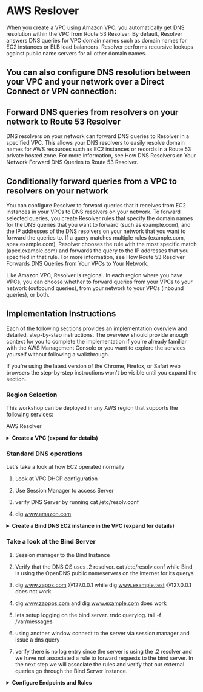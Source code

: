 # AWS Reslover

When you create a VPC using Amazon VPC, you automatically get DNS resolution within the VPC from Route 53 Resolver. By default, Resolver answers DNS queries for VPC domain names such as domain names for EC2 instances or ELB load balancers. Resolver performs recursive lookups against public name servers for all other domain names.

## You can also configure DNS resolution between your VPC and your network over a Direct Connect or VPN connection:

## Forward DNS queries from resolvers on your network to Route 53 Resolver

DNS resolvers on your network can forward DNS queries to Resolver in a specified VPC. This allows your DNS resolvers to easily resolve domain names for AWS resources such as EC2 instances or records in a Route 53 private hosted zone. For more information, see How DNS Resolvers on Your Network Forward DNS Queries to Route 53 Resolver.

## Conditionally forward queries from a VPC to resolvers on your network

You can configure Resolver to forward queries that it receives from EC2 instances in your VPCs to DNS resolvers on your network. To forward selected queries, you create Resolver rules that specify the domain names for the DNS queries that you want to forward (such as example.com), and the IP addresses of the DNS resolvers on your network that you want to forward the queries to. If a query matches multiple rules (example.com, apex.example.com), Resolver chooses the rule with the most specific match (apex.example.com) and forwards the query to the IP addresses that you specified in that rule. For more information, see How Route 53 Resolver Forwards DNS Queries from Your VPCs to Your Network.

Like Amazon VPC, Resolver is regional. In each region where you have VPCs, you can choose whether to forward queries from your VPCs to your network (outbound queries), from your network to your VPCs (inbound queries), or both.

## Implementation Instructions

Each of the following sections provides an implementation overview and detailed, step-by-step instructions. The overview should provide enough context for you to complete the implementation if you're already familiar with the AWS Management Console or you want to explore the services yourself without following a walkthrough.

If you're using the latest version of the Chrome, Firefox, or Safari web browsers the step-by-step instructions won't be visible until you expand the section.

### Region Selection

This workshop can be deployed in any AWS region that supports the following services:

AWS Resolver

<details>
<summary><strong>Create a VPC (expand for details)</strong></summary><p>

1. Click the **Launch Stack** link above for the region of your choice.

1. Click **Next** on the Select Template page.

1. Provide a name for the new **VPC** such as `dnsdemo` and click **Next**.
   ![Speficy Details Screenshot](../images/module1-cfn-specify-details.png)

1. On the Options page, leave all the defaults and click **Next**.

1. On the Review page click **Create**.

   This template uses a custom resource to copy the static website assets from a central S3 bucket into your own dedicated bucket. In order for the custom resource to write to the new bucket in your account, it must create an IAM role it can assume with those permissions.

1. Wait for the `dnsdemo` stack to reach a status of `CREATE_COMPLETE`.

1. With the `dnsdemo` stack selected, click on the **Outputs** tab. Here you can verify the Subnets that are created for the VPC.

</p></details>

### Standard DNS operations

Let's take a look at how EC2 operated normally

1. Look at VPC DHCP configuration

1. Use Session Manager to access Server

1. verify DNS Server by running cat /etc/resolv.conf

1. dig www.amazon.com

<details>
<summary><strong>Create a Bind DNS EC2 instance in the VPC (expand for details)</strong></summary><p>

1. Click the **Launch Stack** link above for the region of your choice.

1. Click **Next** on the Select Template page.

1. Provide a name for the new **Bind Server** such as `dnsserver` and the **VPC Name** used in the VPC creation section above, such as `dnsdemo` and click **Next**.
   ![Speficy Details Screenshot](../images/module1-cfn-specify-details.png)

1. On the Options page, leave all the defaults and click **Next**.

1. On the Review page, check the box to acknowledge that CloudFormation will create IAM resources and click **Create**.
   ![Acknowledge IAM Screenshot](../images/cfn-ack-iam.png)

   This template will create an IAM role for the EC2 instance, so that you can use Amazon Systems Manager to access the instance's bash shell without the need of SSH or bastion hosts.

1. Wait for the `dnsserver` stack to reach a status of `CREATE_COMPLETE`.

1. With the `dnsserver` stack selected, click on the **Outputs** tab and note the aws cli command for remote console access.

1. Verify the Wild Rydes home page is loading properly and move on to the next module, [User Management](../2_UserManagement).

</p></details>

### Take a look at the Bind Server

1. Session manager to the Bind Instance

1. Verify that the DNS OS uses .2 resolver. cat /etc/resolv.conf while Bind is using the OpenDNS public nameservers on the internet for its querys

1. dig www.zapos.com @127.0.0.1 while dig www.example.test @127.0.0.1 does not work

1. dig www.zappos.com and dig www.example.com does work

1. lets setup logging on the bind server. rndc querylog. tail -f /var/messages

1. using another window connect to the server via session manager and issue a dns query

1. verify there is no log entry since the server is using the .2 resolver and we have not associated a rule to forward requests to the bind server. In the next step we will associate the rules and verify that our external queries go through the Bind Server Instance.

<details>
<summary><strong>Configure Endpoints and Rules</strong></summary><p>

1. Click the **Launch Stack** link above for the region of your choice.

1. Click **Next** on the Select Template page.

1. Provide a name for the **AWS Resolver Endpoint** such as `dnsresolver` and the **VPC Name** used in the VPC creation section above, such as `dnsdemo` and click **Next**.
   ![Speficy Details Screenshot](../images/module1-cfn-specify-details.png)

1. On the Options page, leave all the defaults and click **Next**.

1. On the Review page, check the box to acknowledge that CloudFormation will create IAM resources and click **Create**.
   ![Acknowledge IAM Screenshot](../images/cfn-ack-iam.png)

   This template will create an IAM role for the EC2 instance, so that you can use Amazon Systems Manager to access the instance's bash shell without the need of SSH or bastion hosts.

1. Wait for the `dnsserver` stack to reach a status of `CREATE_COMPLETE`.

1. With the `dnsserver` stack selected, click on the **Outputs** tab and note the aws cli command for remote console access.

1. Verify the Wild Rydes home page is loading properly and move on to the next module, [User Management](../2_UserManagement).

</p></details>
